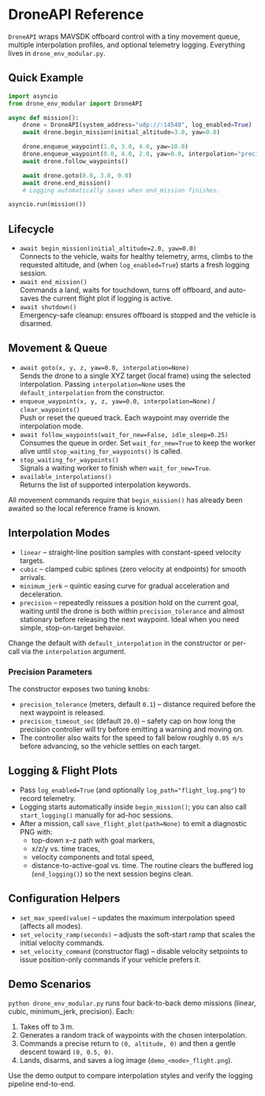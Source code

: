 # DroneAPI Reference

`DroneAPI` wraps MAVSDK offboard control with a tiny movement queue, multiple interpolation profiles, and optional telemetry logging. Everything lives in `drone_env_modular.py`.

## Quick Example
```python
import asyncio
from drone_env_modular import DroneAPI

async def mission():
    drone = DroneAPI(system_address="udp://:14540", log_enabled=True)
    await drone.begin_mission(initial_altitude=3.0, yaw=0.0)

    drone.enqueue_waypoint(1.0, 3.0, 4.0, yaw=10.0)
    drone.enqueue_waypoint(0.0, 4.0, 2.0, yaw=0.0, interpolation="precision")
    await drone.follow_waypoints()

    await drone.goto(0.0, 3.0, 0.0)
    await drone.end_mission()
    # Logging automatically saves when end_mission finishes.

asyncio.run(mission())
```

## Lifecycle
- `await begin_mission(initial_altitude=2.0, yaw=0.0)`  
  Connects to the vehicle, waits for healthy telemetry, arms, climbs to the requested altitude, and (when `log_enabled=True`) starts a fresh logging session.
- `await end_mission()`  
  Commands a land, waits for touchdown, turns off offboard, and auto-saves the current flight plot if logging is active.
- `await shutdown()`  
  Emergency-safe cleanup: ensures offboard is stopped and the vehicle is disarmed.

## Movement & Queue
- `await goto(x, y, z, yaw=0.0, interpolation=None)`  
  Sends the drone to a single XYZ target (local frame) using the selected interpolation. Passing `interpolation=None` uses the `default_interpolation` from the constructor.
- `enqueue_waypoint(x, y, z, yaw=0.0, interpolation=None)` / `clear_waypoints()`  
  Push or reset the queued track. Each waypoint may override the interpolation mode.
- `await follow_waypoints(wait_for_new=False, idle_sleep=0.25)`  
  Consumes the queue in order. Set `wait_for_new=True` to keep the worker alive until `stop_waiting_for_waypoints()` is called.
- `stop_waiting_for_waypoints()`  
  Signals a waiting worker to finish when `wait_for_new=True`.
- `available_interpolations()`  
  Returns the list of supported interpolation keywords.

All movement commands require that `begin_mission()` has already been awaited so the local reference frame is known.

## Interpolation Modes
- `linear` – straight-line position samples with constant-speed velocity targets.
- `cubic` – clamped cubic splines (zero velocity at endpoints) for smooth arrivals.
- `minimum_jerk` – quintic easing curve for gradual acceleration and deceleration.
- `precision` – repeatedly reissues a position hold on the current goal, waiting until the drone is both within `precision_tolerance` and almost stationary before releasing the next waypoint. Ideal when you need simple, stop-on-target behavior.

Change the default with `default_interpolation` in the constructor or per-call via the `interpolation` argument.

### Precision Parameters
The constructor exposes two tuning knobs:
- `precision_tolerance` (meters, default `0.1`) – distance required before the next waypoint is released.
- `precision_timeout_sec` (default `20.0`) – safety cap on how long the precision controller will try before emitting a warning and moving on.
- The controller also waits for the speed to fall below roughly `0.05 m/s` before advancing, so the vehicle settles on each target.

## Logging & Flight Plots
- Pass `log_enabled=True` (and optionally `log_path="flight_log.png"`) to record telemetry.
- Logging starts automatically inside `begin_mission()`; you can also call `start_logging()` manually for ad-hoc sessions.
- After a mission, call `save_flight_plot(path=None)` to emit a diagnostic PNG with:
  - top-down x–z path with goal markers,
  - x/z/y vs. time traces,
  - velocity components and total speed,
  - distance-to-active-goal vs. time.
  The routine clears the buffered log (`end_logging()`) so the next session begins clean.

## Configuration Helpers
- `set_max_speed(value)` – updates the maximum interpolation speed (affects all modes).
- `set_velocity_ramp(seconds)` – adjusts the soft-start ramp that scales the initial velocity commands.
- `set_velocity_command` (constructor flag) – disable velocity setpoints to issue position-only commands if your vehicle prefers it.

## Demo Scenarios
`python drone_env_modular.py` runs four back-to-back demo missions (linear, cubic, minimum_jerk, precision). Each:
1. Takes off to 3 m.
2. Generates a random track of waypoints with the chosen interpolation.
3. Commands a precise return to `(0, altitude, 0)` and then a gentle descent toward `(0, 0.5, 0)`.
4. Lands, disarms, and saves a log image (`demo_<mode>_flight.png`).

Use the demo output to compare interpolation styles and verify the logging pipeline end-to-end.
